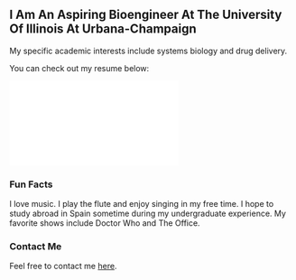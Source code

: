 ## I Am An Aspiring Bioengineer At The University Of Illinois At Urbana-Champaign

My specific academic interests include systems biology and drug delivery.

You can check out my resume below:

![resume](file:///C:/Users/ashleym2/AppData/Local/Temp/Temp1_resume_Mitchell,Ashley.zip/resume_MitchellAshley.html)

### Fun Facts

I love music. I play the flute and enjoy singing in my free time. I hope to study abroad in Spain sometime during my undergraduate
experience. My favorite shows include Doctor Who and The Office.

### Contact Me

Feel free to contact me [here](ashleym2@illinois.edu).
